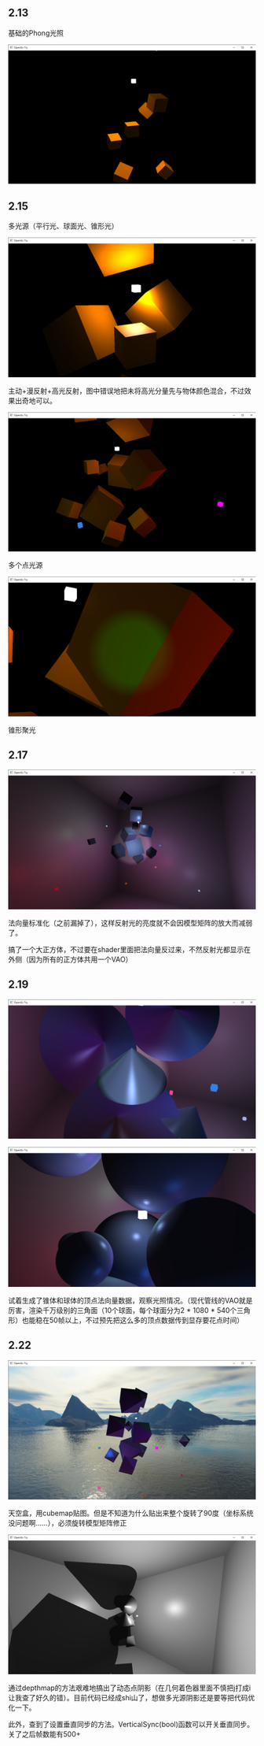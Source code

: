 ## 2.13

基础的Phong光照

![](https://github.com/HummaWhite/GL-Try/blob/master/%E7%BA%B9%E7%90%86/md-pics/OpenGL-Try%202020_2_13%2023_04_06.png)

## 2.15

多光源（平行光、球面光、锥形光）

![](https://github.com/HummaWhite/GL-Try/blob/master/%E7%BA%B9%E7%90%86/md-pics/OpenGL-Try%202020_2_14%2014_37_12.png)

主动+漫反射+高光反射，图中错误地把未将高光分量先与物体颜色混合，不过效果出奇地可以。

![](https://github.com/HummaWhite/GL-Try/blob/master/%E7%BA%B9%E7%90%86/md-pics/OpenGL-Try%202020_2_15%2019_55_18.png)

多个点光源

![](https://github.com/HummaWhite/GL-Try/blob/master/%E7%BA%B9%E7%90%86/md-pics/OpenGL-Try%202020_2_15%2020_38_32.png)

锥形聚光

## 2.17

![](https://github.com/HummaWhite/GL-Try/blob/master/%E7%BA%B9%E7%90%86/md-pics/OpenGL-Try%202020_2_17%2016_51_32%20(3).png)

法向量标准化（之前漏掉了），这样反射光的亮度就不会因模型矩阵的放大而减弱了。

搞了一个大正方体，不过要在shader里面把法向量反过来，不然反射光都显示在外侧（因为所有的正方体共用一个VAO）

## 2.19

![](https://github.com/HummaWhite/GL-Try/blob/master/%E7%BA%B9%E7%90%86/md-pics/OpenGL-Try%202020_2_19%2011_55_56.png)

![](https://github.com/HummaWhite/GL-Try/blob/master/%E7%BA%B9%E7%90%86/md-pics/OpenGL-Try%202020_2_19%2012_53_03.png)

试着生成了锥体和球体的顶点法向量数据，观察光照情况。（现代管线的VAO就是厉害，渲染千万级别的三角面（10个球面，每个球面分为2 * 1080 * 540个三角形）也能稳在50帧以上，不过预先把这么多的顶点数据传到显存要花点时间）

## 2.22

![](https://github.com/HummaWhite/GL-Try/blob/master/%E7%BA%B9%E7%90%86/md-pics/OpenGL-Try%202020_2_21%2017_35_36.png)

天空盒，用cubemap贴图。但是不知道为什么贴出来整个旋转了90度（坐标系统没问题啊……），必须旋转模型矩阵修正

![](https://github.com/HummaWhite/GL-Try/blob/master/%E7%BA%B9%E7%90%86/md-pics/OpenGL-Try%202020_2_23%2013_04_45.png)

通过depthmap的方法艰难地搞出了动态点阴影（在几何着色器里面不慎把j打成i让我查了好久的错）。目前代码已经成shi山了，想做多光源阴影还是要等把代码优化一下。

此外，查到了设置垂直同步的方法。VerticalSync(bool)函数可以开关垂直同步。关了之后帧数能有500+